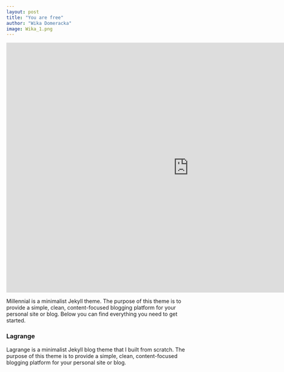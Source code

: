 ```yaml
---
layout: post
title: "You are free"
author: "Wika Domeracka"
image: Wika_1.png
---
```


<iframe frameborder="0" src="https://itch.io/embed-upload/7394015?color=333333" allowfullscreen="" width="960" height="660"><a href="https://wika-domeracka.itch.io/you-are-free">Play You Are Free on itch.io</a></iframe>

Millennial is a minimalist Jekyll theme. The purpose of this theme is to provide a simple, clean, content-focused blogging platform for your personal site or blog. Below you can find everything you need to get started.

### Lagrange

Lagrange is a minimalist Jekyll blog theme that I built from scratch. The purpose of this theme is to provide a simple, clean, content-focused blogging platform for your personal site or blog.
